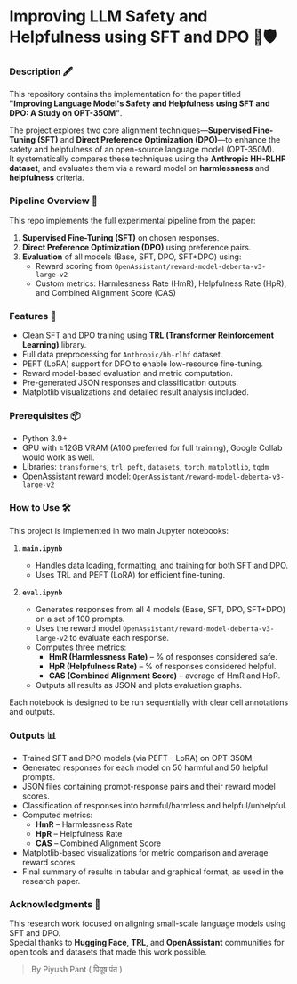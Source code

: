 # Improving LLM Safety and Helpfulness using SFT and DPO 🤖🛡️

### Description 🖋️

This repository contains the implementation for the paper titled  
**"Improving Language Model's Safety and Helpfulness using SFT and DPO: A Study on OPT-350M"**.

The project explores two core alignment techniques—**Supervised Fine-Tuning (SFT)** and **Direct Preference Optimization (DPO)**—to enhance the safety and helpfulness of an open-source language model (OPT-350M).  
It systematically compares these techniques using the **Anthropic HH-RLHF dataset**, and evaluates them via a reward model on **harmlessness** and **helpfulness** criteria.

### Pipeline Overview 🔁

This repo implements the full experimental pipeline from the paper:

1. **Supervised Fine-Tuning (SFT)** on chosen responses.
2. **Direct Preference Optimization (DPO)** using preference pairs.
3. **Evaluation** of all models (Base, SFT, DPO, SFT+DPO) using:
   - Reward scoring from `OpenAssistant/reward-model-deberta-v3-large-v2`
   - Custom metrics: Harmlessness Rate (HmR), Helpfulness Rate (HpR), and Combined Alignment Score (CAS)

### Features 🌟

- Clean SFT and DPO training using **TRL (Transformer Reinforcement Learning)** library.
- Full data preprocessing for `Anthropic/hh-rlhf` dataset.
- PEFT (LoRA) support for DPO to enable low-resource fine-tuning.
- Reward model-based evaluation and metric computation.
- Pre-generated JSON responses and classification outputs.
- Matplotlib visualizations and detailed result analysis included.

### Prerequisites 📦

- Python 3.9+
- GPU with ≥12GB VRAM (A100 preferred for full training), Google Collab would work as well.
- Libraries: `transformers`, `trl`, `peft`, `datasets`, `torch`, `matplotlib`, `tqdm`
- OpenAssistant reward model: `OpenAssistant/reward-model-deberta-v3-large-v2`

### How to Use 🛠️

This project is implemented in two main Jupyter notebooks:

1. **`main.ipynb`**

   - Handles data loading, formatting, and training for both SFT and DPO.
   - Uses TRL and PEFT (LoRA) for efficient fine-tuning.

2. **`eval.ipynb`**
   - Generates responses from all 4 models (Base, SFT, DPO, SFT+DPO) on a set of 100 prompts.
   - Uses the reward model `OpenAssistant/reward-model-deberta-v3-large-v2` to evaluate each response.
   - Computes three metrics:
     - **HmR (Harmlessness Rate)** – % of responses considered safe.
     - **HpR (Helpfulness Rate)** – % of responses considered helpful.
     - **CAS (Combined Alignment Score)** – average of HmR and HpR.
   - Outputs all results as JSON and plots evaluation graphs.

Each notebook is designed to be run sequentially with clear cell annotations and outputs.

### Outputs 📊

- Trained SFT and DPO models (via PEFT - LoRA) on OPT-350M.
- Generated responses for each model on 50 harmful and 50 helpful prompts.
- JSON files containing prompt-response pairs and their reward model scores.
- Classification of responses into harmful/harmless and helpful/unhelpful.
- Computed metrics:
  - **HmR** – Harmlessness Rate
  - **HpR** – Helpfulness Rate
  - **CAS** – Combined Alignment Score
- Matplotlib-based visualizations for metric comparison and average reward scores.
- Final summary of results in tabular and graphical format, as used in the research paper.

### Acknowledgments 🙌

This research work focused on aligning small-scale language models using SFT and DPO.  
Special thanks to **Hugging Face**, **TRL**, and **OpenAssistant** communities for open tools and datasets that made this work possible.

> By Piyush Pant ( पियूष पंत )
